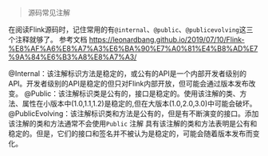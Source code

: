 > 源码常见注解

在阅读Flink源码时，记住常用的有`@internal`、`@public`、`@publicevolving`这三个注释就够了。 参考文档
https://leonardbang.github.io/2019/07/10/Flink-%E8%AF%A6%E8%A7%A3%E6%BA%90%E7%A0%81%E4%B8%AD%E7%9A%84%E6%B3%A8%E8%A7%A3/

@Internal：该注解标识方法是稳定的，或公有的API是一个内部开发者级别的API。开发者级别的API是稳定的但只对Flink内部开放，但可能会通过版本发布改变。
@Public：该注解标识类是公有的，接口是稳定的。使用该注解的类、方法、属性在小版本中(1.0,1.1,1.2)是稳定的,但在大版本(1.0,2.0,3.0)中可能会破坏。
@PublicEvolving：该注解标识类和方法是公有的，但是有不断演变的接口。添加该注解的类和方法通常不会使用`Public` 注解 具有该注解的类和方法表明是公有和稳定的。但是，它们的接口和签名并不被认为是稳定的，可能会随着版本发布而变化。